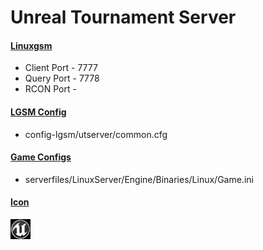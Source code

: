 # Unreal Tournament Server
#### [Linuxgsm](https://linuxgsm.com/servers/ut3server/)
  * Client Port - 7777
  * Query Port - 7778
  * RCON Port - 
  
#### [LGSM Config](https://github.com/GameServerManagers/LinuxGSM/tree/master/lgsm/config-default/config-lgsm/utserver)
  * config-lgsm/utserver/common.cfg

#### [Game Configs](https://github.com/GameServerManagers/Game-Server-Configs/tree/main/ut)
  * serverfiles/LinuxServer/Engine/Binaries/Linux/Game.ini

#### [Icon](../icons/ut-icon.png)
![](../icons/ut-icon.png)